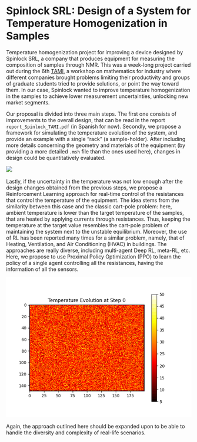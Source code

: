 # Spinlock SRL: Design of a System for Temperature Homogenization in Samples

Temperature homogenization project for improving a device designed by Spinlock SRL, a company that produces equipment for measuring the composition of samples through NMR. This was a week-long project carried out during the 6th [TAMI](https://sites.google.com/view/ganycfamaf/tami-2025/principal?authuser=0), a workshop on mathematics for industry where different companies brought problems limiting their productivity and groups of graduate students tried to provide solutions, or point the way toward them. In our case, Spinlock wanted to improve temperature homogenization in the samples to achieve lower measurement uncertainties, unlocking new market segments.


Our proposal is divided into three main steps. The first one consists of improvements to the overall design, that can be read in the report `report_Spinlock_TAMI.pdf` (in Spanish for now). Secondly, we propose a framework for simulating the temperature evolution of the system, and provide an example with a single “rack” (a sample-holder). After including more details concerning the geometry and materials of the equipment (by providing a more detailed `.msh` file than the ones used here), changes in design could be quantitatively evaluated.

![](https://github.com/JeroFotinos/spinlock_temp_opt/raw/main/temp_evolution_twoRes.gif)

Lastly, if the uncertainty in the temperature was not low enough after the design changes obtained from the previous steps, we propose a Reinforcement Learning approach for real-time control of the resistances that control the temperature of the equipment. The idea stems from the similarity between this case and the classic cart-pole problem: here, ambient temperature is lower than the target temperature of the samples, that are heated by applying currents through resistances. Thus, keeping the temperature at the target value resembles the cart-pole problem of maintaining the system next to the unstable equilibrium. Moreover, the use of RL has been reported many times for a similar problem, namely, that of Heating, Ventilation, and Air Conditioning (HVAC) in buildings. The approaches are really diverse, including multi-agent Deep RL, meta-RL, etc. Here, we propose to use Proximal Policy Optimization (PPO) to learn the policy of a single agent controlling all the resistances, having the information of all the sensors.

![](https://github.com/JeroFotinos/spinlock_temp_opt/raw/main/temperature_evolution.gif)

Again, the approach outlined here should be expanded upon to be able to handle the diversity and complexity of real-life scenarios.